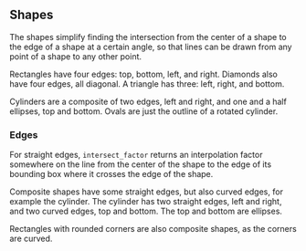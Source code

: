## Shapes

The shapes simplify finding the intersection from the center of a shape to the edge of a shape at a certain angle, so that lines can be drawn from any point of a shape to any other point.

Rectangles have four edges: top, bottom, left, and right. Diamonds also have four edges, all diagonal. A triangle has three: left, right, and bottom. 

Cylinders are a composite of two edges, left and right, and one and a half ellipses, top and bottom. Ovals are just the outline of a rotated cylinder.

### Edges

For straight edges, `intersect_factor` returns an interpolation factor somewhere on the line from the center of the shape to the edge of its bounding box where it crosses the edge of the shape.

Composite shapes have some straight edges, but also curved edges, for example the cylinder. The cylinder has two straight edges, left and right, and two curved edges, top and bottom. The top and bottom are ellipses.

Rectangles with rounded corners are also composite shapes, as the corners are curved.

